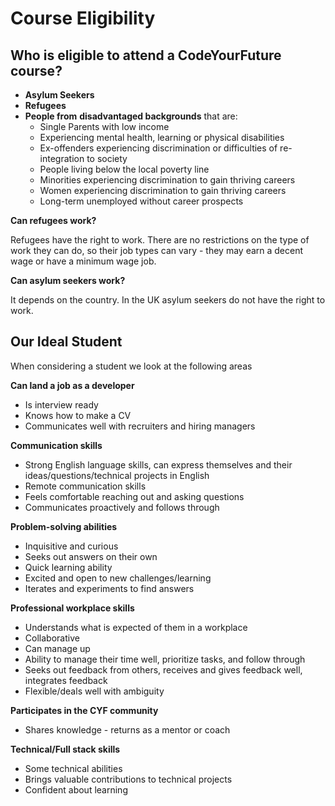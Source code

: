 # Course Eligibility

## **Who is eligible to attend a CodeYourFuture course?**

* **Asylum Seekers**
* **Refugees**
* **People from** **disadvantaged backgrounds** that are:
  * Single Parents with low income
  * Experiencing mental health, learning or physical disabilities
  * Ex-offenders experiencing discrimination or difficulties of re-integration to society
  * People living below the local poverty line
  * Minorities experiencing discrimination to gain thriving careers
  * Women experiencing discrimination to gain thriving careers
  * Long-term unemployed without career prospects

**Can refugees work?**

Refugees have the right to work. There are no restrictions on the type of work they can do, so their job types can vary - they may earn a decent wage or have a minimum wage job.

**Can asylum seekers work?**

It depends on the country. In the UK asylum seekers do not have the right to work.

## Our Ideal Student

When considering a student we look at the following areas

**Can land a job as a developer**

* Is interview ready
* Knows how to make a CV
* Communicates well with recruiters and hiring managers

**Communication skills**

* Strong English language skills, can express themselves and their ideas/questions/technical projects in English
* Remote communication skills
* Feels comfortable reaching out and asking questions
* Communicates proactively and follows through

**Problem-solving abilities**

* Inquisitive and curious
* Seeks out answers on their own
* Quick learning ability
* Excited and open to new challenges/learning
* Iterates and experiments to find answers

**Professional workplace skills**

* Understands what is expected of them in a workplace
* Collaborative
* Can manage up
* Ability to manage their time well, prioritize tasks, and follow through
* Seeks out feedback from others, receives and gives feedback well, integrates feedback
* Flexible/deals well with ambiguity

**Participates in the CYF community**

* Shares knowledge - returns as a mentor or coach

**Technical/Full stack skills**

* Some technical abilities
* Brings valuable contributions to technical projects
* Confident about learning

